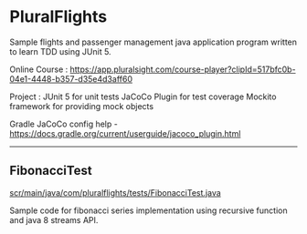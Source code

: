 # PluralFlights
Sample flights and passenger management java application program written to learn TDD using JUnit 5.

Online Course : https://app.pluralsight.com/course-player?clipId=517bfc0b-04e1-4448-b357-d35e4d3aff60

Project :
JUnit 5 for unit tests
JaCoCo Plugin for test coverage
Mockito framework for providing mock objects


Gradle JaCoCo config help - https://docs.gradle.org/current/userguide/jacoco_plugin.html


-------------------------------------------------

## FibonacciTest 
[scr/main/java/com/pluralflights/tests/FibonacciTest.java](https://github.com/shahrohan05/PluralFlights/blob/master/src/main/java/com/pluralflights/tests/FibonacciTest.java)

Sample code for fibonacci series implementation using recursive function and java 8 streams API.

 
